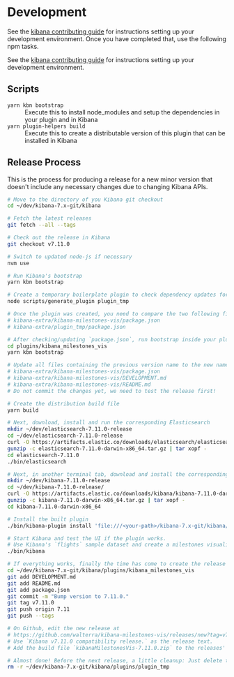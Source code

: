 # Development

See the [kibana contributing guide](https://github.com/elastic/kibana/blob/master/CONTRIBUTING.md) for instructions setting up your development environment. Once you have completed that, use the following npm tasks.

See the [kibana contributing guide](https://github.com/elastic/kibana/blob/master/CONTRIBUTING.md) for instructions setting up your development environment.

## Scripts

<dl>
  <dt><code>yarn kbn bootstrap</code></dt>
  <dd>Execute this to install node_modules and setup the dependencies in your plugin and in Kibana</dd>

  <dt><code>yarn plugin-helpers build</code></dt>
  <dd>Execute this to create a distributable version of this plugin that can be installed in Kibana</dd>
</dl>

## Release Process

This is the process for producing a release for a new minor version that doesn't include any necessary changes due to changing Kibana APIs.

```bash
# Move to the directory of you Kibana git checkout
cd ~/dev/kibana-7.x-git/kibana

# Fetch the latest releases
git fetch --all --tags

# Check out the release in Kibana
git checkout v7.11.0

# Switch to updated node-js if necessary
nvm use

# Run Kibana's bootstrap
yarn kbn bootstrap

# Create a temporary boilerplate plugin to check dependency updates for plugins
node scripts/generate_plugin plugin_tmp

# Once the plugin was created, you need to compare the two following files and if necessary update the dependencies in your `package.json`
# kibana-extra/kibana-milestones-vis/package.json
# kibana-extra/plugin_tmp/package.json

# After checking/updating `package.json`, run bootstrap inside your plugin's directory
cd plugins/kibana_milestones_vis
yarn kbn bootstrap

# Update all files containing the previous version name to the new name
# kibana-extra/kibana-milestones-vis/package.json
# kibana-extra/kibana-milestones-vis/DEVELOPMENT.md
# kibana-extra/kibana-milestones-vis/README.md
# Do not commit the changes yet, we need to test the release first!

# Create the distribution build file
yarn build

# Next, download, install and run the corresponding Elasticsearch
mkdir ~/dev/elasticsearch-7.11.0-release
cd ~/dev/elasticsearch-7.11.0-release
curl -O https://artifacts.elastic.co/downloads/elasticsearch/elasticsearch-7.11.0-darwin-x86_64.tar.gz
gunzip -c elasticsearch-7.11.0-darwin-x86_64.tar.gz | tar xopf -
cd elasticsearch-7.11.0
./bin/elasticsearch

# Next, in another terminal tab, download and install the corresponding Kibana release to test the build
mkdir ~/dev/kibana-7.11.0-release
cd ~/dev/kibana-7.11.0-release/
curl -O https://artifacts.elastic.co/downloads/kibana/kibana-7.11.0-darwin-x86_64.tar.gz
gunzip -c kibana-7.11.0-darwin-x86_64.tar.gz | tar xopf -
cd kibana-7.11.0-darwin-x86_64

# Install the built plugin
./bin/kibana-plugin install 'file:///<your-path>/kibana-7.x-git/kibana/plugins/kibana_milestones_vis/build/kibanaMilestonesVis-7.11.0.zip'

# Start Kibana and test the UI if the plugin works.
# Use Kibana's `flights` sample dataset and create a milestones visualization.
./bin/kibana

# If everything works, finally the time has come to create the release on Github.
cd ~/dev/kibana-7.x-git/kibana/plugins/kibana_milestones_vis
git add DEVELOPMENT.md
git add README.md
git add package.json
git commit -m "Bump version to 7.11.0."
git tag v7.11.0
git push origin 7.11
git push --tags

# On Github, edit the new release at
# https://github.com/walterra/kibana-milestones-vis/releases/new?tag=v7.11.0
# Use `Kibana v7.11.0 compatibility release.` as the release text.
# Add the build file `kibanaMilestonesVis-7.11.0.zip` to the releases' binaries.

# Almost done! Before the next release, a little cleanup: Just delete the temporary plugin you create so you can create another one for comparison for the next release.
rm -r ~/dev/kibana-7.x-git/kibana/plugins/plugin_tmp
```
